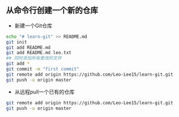 ## 从命令行创建一个新的仓库

* 新建一个Git仓库
```bash
echo "# learn-git" >> README.md
git init
git add README.md
git add README.md leo.txt
## 同时添加所有更改的文件
git add * 
git commit -m "first commit"
git remote add origin https://github.com/Leo-Lee15/learn-git.git
git push -u origin master
```

* 从远程pull一个已有的仓库
```bash
git remote add origin https://github.com/Leo-Lee15/learn-git.git
git push -u origin master
```



